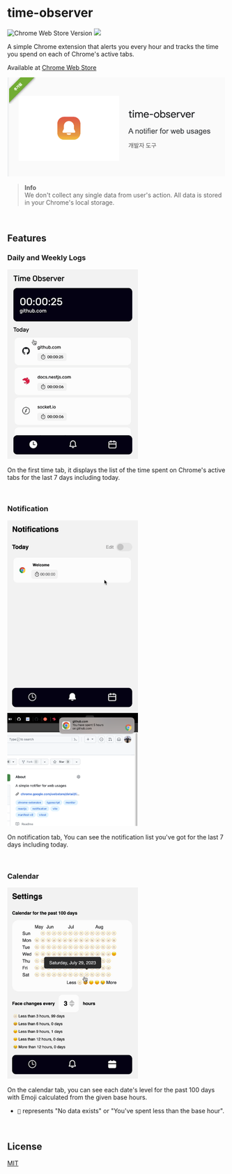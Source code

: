 # time-observer

![Chrome Web Store Version](https://img.shields.io/chrome-web-store/v/pmjhjbicecnbnhnaaipggmodknhijmng?logo=google-chrome&logoColor=%23eee) ![](https://img.shields.io/github/license/encaffeine/time-observer)

A simple Chrome extension that alerts you every hour and tracks the time you spend on each of Chrome's active tabs.

Available at [Chrome Web Store](https://chrome.google.com/webstore/detail/time-observer/pmjhjbicecnbnhnaaipggmodknhijmng)

<a href="https://chrome.google.com/webstore/detail/time-observer/pmjhjbicecnbnhnaaipggmodknhijmng">
<img width="500" src="./images/time-observer.png" alt="chrome-web-store" />
</a>

> **Info**  
> We don't collect any single data from user's action. All data is stored in your Chrome's local storage.

<br />

## Features

### Daily and Weekly Logs

<img width="300" src="./images/daily-weekly.gif" alt="daily-weekly" />

On the first time tab, it displays the list of the time spent on Chrome's active tabs for the last 7 days including today.

<br />

### Notification

<img width="300" src="./images/notification.gif" alt="notification" />

<img width="300" src="./images/alert.png" alt="alert" />

On notification tab, You can see the notification list you've got for the last 7 days including today.

<br />

### Calendar

<img width="300" src="./images/calendar.gif" alt="calendar" />

On the calendar tab, you can see each date's level for the past 100 days with Emoji calculated from the given base hours.

- `🫥` represents "No data exists" or "You've spent less than the base hour".

<br />

## License

[MIT](./LICENSE)
